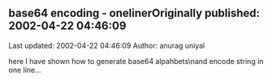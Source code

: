## base64 encoding - onelinerOriginally published: 2002-04-22 04:46:09 
Last updated: 2002-04-22 04:46:09 
Author: anurag uniyal 
 
here I have shown how to generate base64 alpahbets\nand encode string in one line...